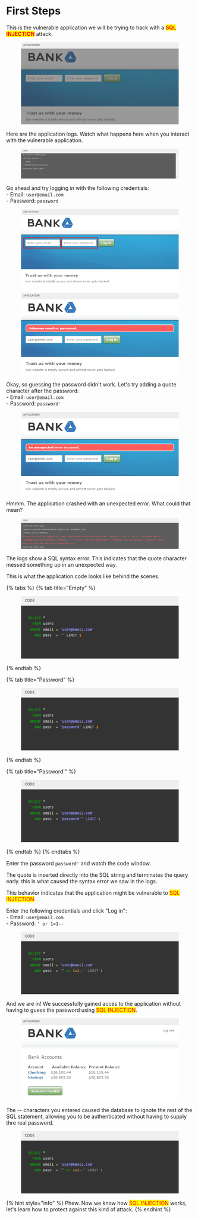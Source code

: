 # First Steps

This is the vulnerable application we will be trying to hack with a <mark style="color:red;">**SQL INJECTION**</mark> attack.

<figure><img src="../.gitbook/assets/Window-000132.png" alt=""><figcaption></figcaption></figure>

Here are the application logs. Watch what happens here when you interact with the vulnerable application.

<figure><img src="../.gitbook/assets/Window-000135.png" alt=""><figcaption></figcaption></figure>

Go ahead and try logging in with the following credentials:\
&#x20;\- Email: `user@email.com`\
&#x20;\- Password: `password`

<figure><img src="../.gitbook/assets/Window-000136.png" alt=""><figcaption></figcaption></figure>

<figure><img src="../.gitbook/assets/Window-000137.png" alt=""><figcaption></figcaption></figure>

Okay, so guessing the password didn't work. Let's try adding a quote character after the password:\
&#x20;\- Email: `user@email.com`\
&#x20;\- Password: `password'`

<figure><img src="../.gitbook/assets/Window-000138 (1).png" alt=""><figcaption></figcaption></figure>

Hmmm. The application crashed with an unexpected error. What could that mean?

<figure><img src="../.gitbook/assets/Window-000139 (1).png" alt=""><figcaption></figcaption></figure>

The logs show a SQL syntax error. This indicates that the quote character messed something up in an unexpected way.

This is what the application code looks like behind the scenes.

{% tabs %}
{% tab title="Empty" %}
<figure><img src="../.gitbook/assets/Window-000141.png" alt=""><figcaption></figcaption></figure>
{% endtab %}

{% tab title="Password" %}
<figure><img src="../.gitbook/assets/Window-000142 (1).png" alt=""><figcaption></figcaption></figure>
{% endtab %}

{% tab title="Password'" %}
<figure><img src="../.gitbook/assets/Window-000143.png" alt=""><figcaption></figcaption></figure>
{% endtab %}
{% endtabs %}

Enter the password `password'` and watch the code window.

The quote is inserted directly into the SQL string and terminates the query early. this is what caused the syntax error we saw in the logs.

This behavior indicates that the application might be vulnerable to <mark style="color:red;">SQL INJECTION</mark>.

Enter the following credentials and click "Log in":\
&#x20;\- Email: `user@email.com`\
&#x20;\- Password: `' or 1=1--`

<figure><img src="../.gitbook/assets/Window-000144.png" alt=""><figcaption></figcaption></figure>

And we are in! We successfully gained acces to the application without having to guess the password using <mark style="color:red;">SQL INJECTION</mark>.

<figure><img src="../.gitbook/assets/Window-000145.png" alt=""><figcaption></figcaption></figure>

The -- characters you entered caused the database to ignote the rest of the SQL statement, allowing you to be authenticated without having to supply thre real password.

<figure><img src="../.gitbook/assets/Window-000146.png" alt=""><figcaption></figcaption></figure>

{% hint style="info" %}
Phew. Now we know how <mark style="color:red;">SQL INJECTION</mark> works, let's learn how to protect against this kind of attack.
{% endhint %}

